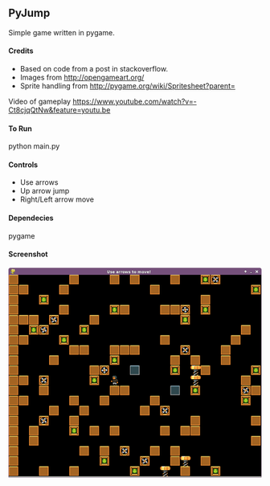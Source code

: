 ## **PyJump**
Simple game written in pygame. 

#### Credits
+ Based on code from a post in stackoverflow. 
+ Images from http://opengameart.org/
+ Sprite handling from http://pygame.org/wiki/Spritesheet?parent=

Video of gameplay
https://www.youtube.com/watch?v=-Ct8cjqQtNw&feature=youtu.be

#### To Run
python main.py

#### Controls
+ Use arrows
+ Up arrow jump
+ Right/Left arrow move

#### Dependecies
pygame

#### Screenshot

![alt tag](https://raw.githubusercontent.com/soynerdito/PyJump/master/documentation/screenshotGame.png)


